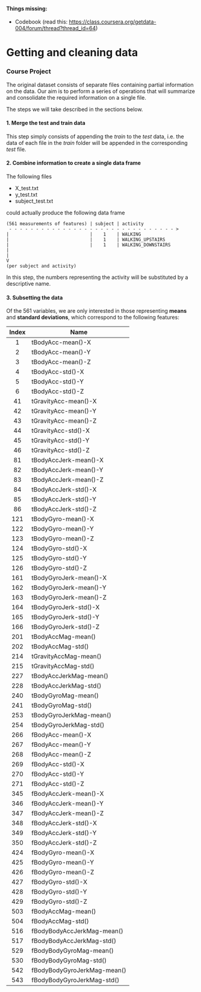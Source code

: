 #### Things missing:
- Codebook (read this: https://class.coursera.org/getdata-004/forum/thread?thread_id=64)

Getting and cleaning data
=====
### Course Project


The original dataset consists of separate files containing partial information on the data. Our aim is to perform a series of operations that will summarize and consolidate the required information on a single file. 

The steps we will take described in the sections below.

#### 1. Merge the test and train data

This step simply consists of appending the _train_ to the _test_ data, i.e. the data of each file in the _train_ folder will be appended in the corresponding _test_ file.

#### 2. Combine information to create a single data frame

The following files

- X_test.txt
- y_test.txt
- subject_test.txt

could actually produce the following data frame

```
(561 measurements of features) | subject | activity
 - - - - - - - - - - - - - - - - - - - - - - - - - - - - - - - >
|                              |    1    | WALKING
|                              |    1    | WALKING_UPSTAIRS
|                              |    1    | WALKING_DOWNSTAIRS
|
|
V
(per subject and activity)
```

In this step, the numbers representing the activity will be substituted by a descriptive name.

#### 3. Subsetting the data

Of the 561 variables, we are only interested in those representing **means** and **standard deviations**, which correspond to the following features:

| Index |      Name        |
|:-----:|------------------|
| 1 | tBodyAcc-mean()-X| 
| 2 | tBodyAcc-mean()-Y| 
| 3 | tBodyAcc-mean()-Z| 
| 4 | tBodyAcc-std()-X | 
| 5 | tBodyAcc-std()-Y | 
| 6 | tBodyAcc-std()-Z | 
| 41 | tGravityAcc-mean()-X | 
| 42 | tGravityAcc-mean()-Y | 
| 43 | tGravityAcc-mean()-Z | 
| 44 | tGravityAcc-std()-X | 
| 45 | tGravityAcc-std()-Y | 
| 46 | tGravityAcc-std()-Z | 
| 81 | tBodyAccJerk-mean()-X | 
| 82 | tBodyAccJerk-mean()-Y | 
| 83 | tBodyAccJerk-mean()-Z | 
| 84 | tBodyAccJerk-std()-X | 
| 85 | tBodyAccJerk-std()-Y | 
| 86 | tBodyAccJerk-std()-Z |
| 121 | tBodyGyro-mean()-X | 
| 122 | tBodyGyro-mean()-Y | 
| 123 | tBodyGyro-mean()-Z | 
| 124 | tBodyGyro-std()-X | 
| 125 | tBodyGyro-std()-Y | 
| 126 | tBodyGyro-std()-Z | 
| 161 | tBodyGyroJerk-mean()-X | 
| 162 | tBodyGyroJerk-mean()-Y | 
| 163 | tBodyGyroJerk-mean()-Z | 
| 164 | tBodyGyroJerk-std()-X |
| 165 | tBodyGyroJerk-std()-Y |
| 166 | tBodyGyroJerk-std()-Z |
| 201 | tBodyAccMag-mean() | 
| 202 | tBodyAccMag-std() | 
| 214 | tGravityAccMag-mean() | 
| 215 | tGravityAccMag-std() | 
| 227 | tBodyAccJerkMag-mean() |
| 228 | tBodyAccJerkMag-std() |
| 240 | tBodyGyroMag-mean() |
| 241 | tBodyGyroMag-std() |
| 253 | tBodyGyroJerkMag-mean() |
| 254 | tBodyGyroJerkMag-std() |
| 266 | fBodyAcc-mean()-X |
| 267 | fBodyAcc-mean()-Y |
| 268 | fBodyAcc-mean()-Z |
| 269 | fBodyAcc-std()-X |
| 270 | fBodyAcc-std()-Y |
| 271 | fBodyAcc-std()-Z |
| 345 | fBodyAccJerk-mean()-X |
| 346 | fBodyAccJerk-mean()-Y |
| 347 | fBodyAccJerk-mean()-Z |
| 348 | fBodyAccJerk-std()-X |
| 349 | fBodyAccJerk-std()-Y |
| 350 | fBodyAccJerk-std()-Z |
| 424 | fBodyGyro-mean()-X |
| 425 | fBodyGyro-mean()-Y |
| 426 | fBodyGyro-mean()-Z |
| 427 | fBodyGyro-std()-X |
| 428 | fBodyGyro-std()-Y |
| 429 | fBodyGyro-std()-Z |
| 503 | fBodyAccMag-mean() |
| 504 | fBodyAccMag-std() |
| 516 | fBodyBodyAccJerkMag-mean() |
| 517 | fBodyBodyAccJerkMag-std() |
| 529 | fBodyBodyGyroMag-mean() |
| 530 | fBodyBodyGyroMag-std() |
| 542 | fBodyBodyGyroJerkMag-mean() |
| 543 | fBodyBodyGyroJerkMag-std() |



